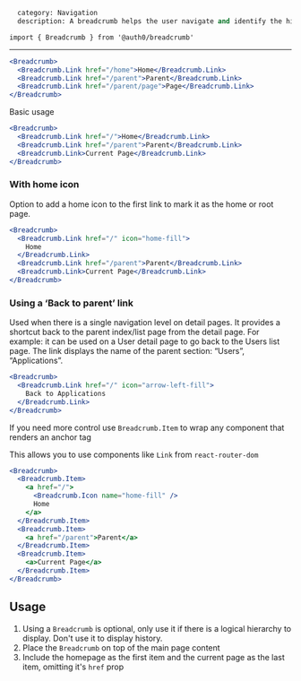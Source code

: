 ```meta
  category: Navigation
  description: A breadcrumb helps the user navigate and identify the hierarchy of page within the application.
```

`import { Breadcrumb } from '@auth0/breadcrumb'`

---

```jsx
<Breadcrumb>
  <Breadcrumb.Link href="/home">Home</Breadcrumb.Link>
  <Breadcrumb.Link href="/parent">Parent</Breadcrumb.Link>
  <Breadcrumb.Link href="/parent/page">Page</Breadcrumb.Link>
</Breadcrumb>
```

Basic usage

```jsx
<Breadcrumb>
  <Breadcrumb.Link href="/">Home</Breadcrumb.Link>
  <Breadcrumb.Link href="/parent">Parent</Breadcrumb.Link>
  <Breadcrumb.Link>Current Page</Breadcrumb.Link>
</Breadcrumb>
```

### With home icon

Option to add a home icon to the first link to mark it as the home or root page.

```jsx
<Breadcrumb>
  <Breadcrumb.Link href="/" icon="home-fill">
    Home
  </Breadcrumb.Link>
  <Breadcrumb.Link href="/parent">Parent</Breadcrumb.Link>
  <Breadcrumb.Link>Current Page</Breadcrumb.Link>
</Breadcrumb>
```

### Using a ‘Back to parent’ link

Used when there is a single navigation level on detail pages. It provides a shortcut back to the parent index/list page from the detail page. For example: it can be used on a User detail page to go back to the Users list page. The link displays the name of the parent section: “Users”, “Applications”.

```jsx
<Breadcrumb>
  <Breadcrumb.Link href="/" icon="arrow-left-fill">
    Back to Applications
  </Breadcrumb.Link>
</Breadcrumb>
```

If you need more control use `Breadcrumb.Item` to wrap any component that renders an anchor tag

This allows you to use components like `Link` from `react-router-dom`


```jsx
<Breadcrumb>
  <Breadcrumb.Item>
    <a href="/">
      <Breadcrumb.Icon name="home-fill" />
      Home
    </a>
  </Breadcrumb.Item>
  <Breadcrumb.Item>
    <a href="/parent">Parent</a>
  </Breadcrumb.Item>
  <Breadcrumb.Item>
    <a>Current Page</a>
  </Breadcrumb.Item>
</Breadcrumb>
```


## Usage

1. Using a `Breadcrumb` is optional, only use it if there is a logical hierarchy to display. Don't use it to display history.
2. Place the `Breadcrumb` on top of the main page content 
3. Include the homepage as the first item and the current page as the last item, omitting it's `href` prop